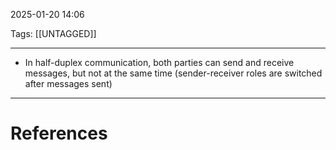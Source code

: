 2025-01-20 14:06

Tags: [[UNTAGGED]] 

---

- In half-duplex communication, both parties can send and receive messages, but not at the same time (sender-receiver roles are switched after messages sent)

---
# References